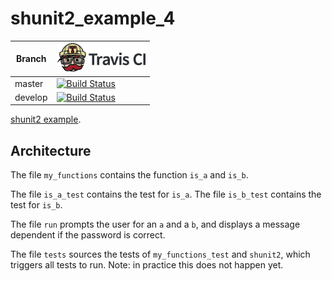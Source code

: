 # shunit2_example_4

Branch|[![Travis CI logo](TravisCI.png)](https://travis-ci.org)
---|---
master|[![Build Status](https://travis-ci.org/richelbilderbeek/shunit2_example_4.svg?branch=master)](https://travis-ci.org/richelbilderbeek/shunit2_example_4)
develop|[![Build Status](https://travis-ci.org/richelbilderbeek/shunit2_example_4.svg?branch=develop)](https://travis-ci.org/richelbilderbeek/shunit2_example_4)

[shunit2 example](https://github.com/richelbilderbeek/shunit2_examples).

## Architecture

The file `my_functions` contains the function `is_a` and `is_b`.

The file `is_a_test` contains the test for `is_a`.
The file `is_b_test` contains the test for `is_b`.

The file `run` prompts the user for an `a` and a `b`, and displays a message dependent if the password is correct.

The file `tests` sources the tests of `my_functions_test` and `shunit2`, which triggers all tests to run.
Note: in practice this does not happen yet.
